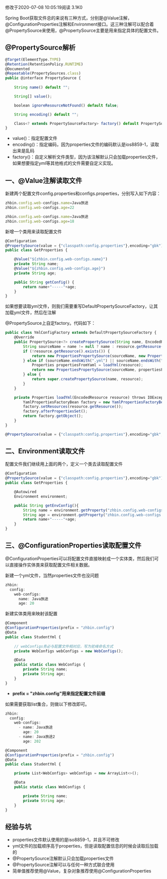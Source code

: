 修改于2020-07-08 10:05:19阅读 3.1K0

Spring Boot获取文件总的来说有三种方式，分别是@Value注解，@ConfigurationProperties注解和Environment接口。这三种注解可以配合着@PropertySource来使用，@PropertySource主要是用来指定具体的配置文件。

## @PropertySource解析

```js
@Target(ElementType.TYPE)
@Retention(RetentionPolicy.RUNTIME)
@Documented
@Repeatable(PropertySources.class)
public @interface PropertySource {
    
	String name() default "";

	String[] value();

	boolean ignoreResourceNotFound() default false;

	String encoding() default "";

	Class<? extends PropertySourceFactory> factory() default PropertySourceFactory.class;
}
```

-   value()：指定配置文件
-   encoding()：指定编码，因为properties文件的编码默认是ios8859-1，读取出来是乱码
-   factory()：自定义解析文件类型，因为该注解默认只会加载properties文件，如果想要指定yml等其他格式的文件需要自定义实现。

## 一、@Value注解读取文件

新建两个配置文件config.properties和configs.properties，分别写入如下内容：

```js
zhbin.config.web-configs.name=Java旅途
zhbin.config.web-configs.age=22
```

```js
zhbin.config.web-configs.name=Java旅途
zhbin.config.web-configs.age=18
```

新增一个类用来读取配置文件

```js
@Configuration
@PropertySource(value = {"classpath:config.properties"},encoding="gbk")
public class GetProperties {

    @Value("${zhbin.config.web-configs.name}")
    private String name;
    @Value("${zhbin.config.web-configs.age}")
    private String age;

    public String getConfig() {
        return name+"-----"+age;
    }
}
```

如果想要读取yml文件，则我们需要重写DefaultPropertySourceFactory，让其加载yml文件，然后在注解

@PropertySource上自定factory。代码如下：

```js
public class YmlConfigFactory extends DefaultPropertySourceFactory {
    @Override
    public PropertySource<?> createPropertySource(String name, EncodedResource resource) throws IOException {
        String sourceName = name != null ? name : resource.getResource().getFilename();
        if (!resource.getResource().exists()) {
            return new PropertiesPropertySource(sourceName, new Properties());
        } else if (sourceName.endsWith(".yml") || sourceName.endsWith(".yaml")) {
            Properties propertiesFromYaml = loadYml(resource);
            return new PropertiesPropertySource(sourceName, propertiesFromYaml);
        } else {
            return super.createPropertySource(name, resource);
        }
    }

    private Properties loadYml(EncodedResource resource) throws IOException {
        YamlPropertiesFactoryBean factory = new YamlPropertiesFactoryBean();
        factory.setResources(resource.getResource());
        factory.afterPropertiesSet();
        return factory.getObject();
    }
}
```

```js
@PropertySource(value = {"classpath:config.properties"},encoding="gbk",factory = YmlConfigFactory.class)
```

## 二、Environment读取文件

配置文件我们继续用上面的两个，定义一个类去读取配置文件

```js
@Configuration
@PropertySource(value = {"classpath:config.properties"},encoding="gbk")
public class GetProperties {

    @Autowired
    Environment environment;

    public String getEnvConfig(){
        String name = environment.getProperty("zhbin.config.web-configs.name");
        String age = environment.getProperty("zhbin.config.web-configs.age");
        return name+"-----"+age;
    }
}
```

## 三、@ConfigurationProperties读取配置文件

@ConfigurationProperties可以将配置文件直接映射成一个实体类，然后我们可以直接操作实体类来获取配置文件相关数据。

新建一个yml文件，当然properties文件也没问题

```js
zhbin:
  config:
    web-configs:
      name: Java旅途
      age: 20
```

新建实体类用来映射该配置

```js
@Component
@ConfigurationProperties(prefix = "zhbin.config")
@Data
public class StudentYml {
	
    // webConfigs务必与配置文件相对应，写为驼峰命名方式
    private WebConfigs webConfigs = new WebConfigs();

    @Data
    public static class WebConfigs {
        private String name;
        private String age;
    }
}
```

-   **prefix = "zhbin.config"用来指定配置文件前缀**

如果需要获取list集合，则做以下修改即可。

```js
zhbin:
  config:
    web-configs:
      - name: Java旅途
        age: 20
      - name: Java旅途2
        age: 202
```

```js
@Component
@ConfigurationProperties(prefix = "zhbin.config")
@Data
public class StudentYml {

    private List<WebConfigs> webConfigs = new ArrayList<>();

    @Data
    public static class WebConfigs {

        private String name;
        private String age;
    }
}
```

## 经验与坑

-   properties文件默认使用的是iso8859-1，并且不可修改
-   yml文件的加载顺序高于properties，但是读取配置信息的时候会读取后加载的
-   @PropertySource注解默认只会加载properties文件
-   @PropertySource注解可以与任何一种方式联合使用
-   简单值推荐使用@Value，复杂对象推荐使用@ConfigurationProperties